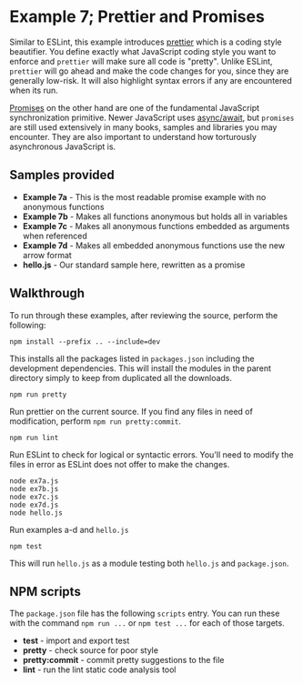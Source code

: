 # Example 7; Prettier and Promises

Similar to ESLint, this example introduces [prettier][a] which is a coding style beautifier. You define exactly what JavaScript coding style you want to enforce and `prettier` will make sure all code is "pretty". Unlike ESLint, `prettier` will go ahead and make the code changes for you, since they are generally low-risk. It will also highlight syntax errors if any are encountered when its run.

[Promises][b] on the other hand are one of the fundamental JavaScript synchronization primitive. Newer JavaScript uses [async/await][c], but `promises` are still used extensively in many books, samples and libraries you may encounter. They are also important to understand how torturously asynchronous JavaScript is.

## Samples provided

- **Example 7a** - This is the most readable promise example with no anonymous functions
- **Example 7b** - Makes all functions anonymous but holds all in variables
- **Example 7c** - Makes all anonymous functions embedded as arguments when referenced
- **Example 7d** - Makes all embedded anonymous functions use the new arrow format
- **hello.js** - Our standard sample here, rewritten as a promise

## Walkthrough

To run through these examples, after reviewing the source, perform the following:

    npm install --prefix .. --include=dev

This installs all the packages listed in `packages.json` including the development dependencies. This will install the modules in the parent directory simply to keep from duplicated all the downloads.

    npm run pretty

Run prettier on the current source. If you find any files in need of modification, perform `npm run pretty:commit`.

    npm run lint

Run ESLint to check for logical or syntactic errors. You'll need to modify the files in error as ESLint does not offer to make the changes.

    node ex7a.js
    node ex7b.js
    node ex7c.js
    node ex7d.js
    node hello.js

Run examples a-d and `hello.js`

    npm test

This will run `hello.js` as a module testing both `hello.js` and `package.json`.

## NPM scripts

The `package.json` file has the following `scripts` entry. You can run these with the command `npm run ...` or `npm test ...` for each of those targets.

- **test** - import and export test
- **pretty** - check source for poor style
- **pretty:commit** - commit pretty suggestions to the file
- **lint** - run the lint static code analysis tool

[a]: https://prettier.io/
[b]: https://developer.mozilla.org/en-US/docs/Web/JavaScript/Reference/Global_Objects/Promise
[c]: https://developer.mozilla.org/en-US/docs/Web/JavaScript/Reference/Operators/await
